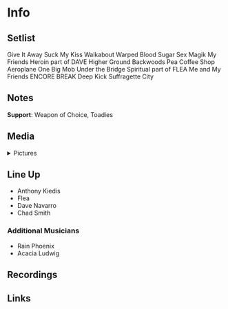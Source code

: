 # Info

## Setlist

Give It Away
Suck My Kiss
Walkabout
Warped
Blood Sugar Sex Magik
My Friends
Heroin part of DAVE
Higher Ground
Backwoods
Pea
Coffee Shop
Aeroplane
One Big Mob
Under the Bridge
Spiritual part of FLEA
Me and My Friends
ENCORE BREAK
Deep Kick
Suffragette City

## Notes

**Support**: Weapon of Choice, Toadies

## Media 

<details>
  <summary>Pictures</summary>
  <!--<img alt="Setlist" title="Setlist" src="_.jpg" height="200" />-->
</details>

## Line Up

* Anthony Kiedis
* Flea
* Dave Navarro
* Chad Smith

### Additional Musicians

* Rain Phoenix  
* Acacia Ludwig

## Recordings

## Links

